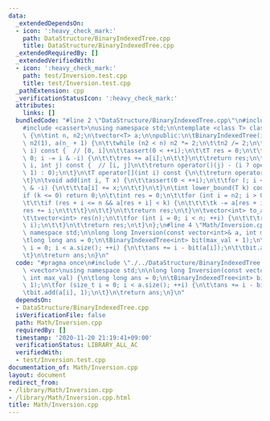 ```yaml
---
data:
  _extendedDependsOn:
  - icon: ':heavy_check_mark:'
    path: DataStructure/BinaryIndexedTree.cpp
    title: DataStructure/BinaryIndexedTree.cpp
  _extendedRequiredBy: []
  _extendedVerifiedWith:
  - icon: ':heavy_check_mark:'
    path: test/Inversion.test.cpp
    title: test/Inversion.test.cpp
  _pathExtension: cpp
  _verificationStatusIcon: ':heavy_check_mark:'
  attributes:
    links: []
  bundledCode: "#line 2 \"DataStructure/BinaryIndexedTree.cpp\"\n#include <vector>\n\
    #include <cassert>\nusing namespace std;\n\ntemplate <class T> class BinaryIndexedTree\
    \ {\n\tint n, n2;\n\tvector<T> a;\n\npublic:\n\tBinaryIndexedTree(int n_) : n(n_),\
    \ n2(1), a(n_ + 1) {\n\t\twhile (n2 < n) n2 *= 2;\n\t\tn2 /= 2;\n\t}\n\tT operator()(int\
    \ i) const {  // [0, i]\n\t\tassert(0 < ++i);\n\t\tT res = 0;\n\t\tfor (; i >\
    \ 0; i -= i & -i) {\n\t\t\tres += a[i];\n\t\t}\n\t\treturn res;\n\t}\n\tT operator()(int\
    \ i, int j) const {  // [i, j]\n\t\treturn operator()(j) - (i ? operator()(i -\
    \ 1) : 0);\n\t}\n\tT operator[](int i) const {\n\t\treturn operator()(i, i);\n\
    \t}\n\tvoid add(int i, T x) {\n\t\tassert(0 < ++i);\n\t\tfor (; i <= n; i += i\
    \ & -i) {\n\t\t\ta[i] += x;\n\t\t}\n\t}\n\tint lower_bound(T k) const {\n\t\t\
    if (k <= 0) return 0;\n\t\tint res = 0;\n\t\tfor (int i = n2; i > 0; i /= 2) {\n\
    \t\t\tif (res + i <= n && a[res + i] < k) {\n\t\t\t\tk -= a[res + i];\n\t\t\t\t\
    res += i;\n\t\t\t}\n\t\t}\n\t\treturn res;\n\t}\n\tvector<int> to_a() const {\n\
    \t\tvector<int> res(n);\n\t\tfor (int i = 0; i < n; ++i) {\n\t\t\tres[i] = operator()(i,\
    \ i);\n\t\t}\n\t\treturn res;\n\t}\n};\n#line 4 \"Math/Inversion.cpp\"\nusing\
    \ namespace std;\n\nlong long Inversion(const vector<int>& a, int max_val) {\n\
    \tlong long ans = 0;\n\tBinaryIndexedTree<int> bit(max_val + 1);\n\tfor (size_t\
    \ i = 0; i < a.size(); ++i) {\n\t\tans += i - bit(a[i]);\n\t\tbit.add(a[i], 1);\n\
    \t}\n\treturn ans;\n}\n"
  code: "#pragma once\n#include \"./../DataStructure/BinaryIndexedTree.cpp\"\n#include\
    \ <vector>\nusing namespace std;\n\nlong long Inversion(const vector<int>& a,\
    \ int max_val) {\n\tlong long ans = 0;\n\tBinaryIndexedTree<int> bit(max_val +\
    \ 1);\n\tfor (size_t i = 0; i < a.size(); ++i) {\n\t\tans += i - bit(a[i]);\n\t\
    \tbit.add(a[i], 1);\n\t}\n\treturn ans;\n}\n"
  dependsOn:
  - DataStructure/BinaryIndexedTree.cpp
  isVerificationFile: false
  path: Math/Inversion.cpp
  requiredBy: []
  timestamp: '2020-11-20 21:19:41+09:00'
  verificationStatus: LIBRARY_ALL_AC
  verifiedWith:
  - test/Inversion.test.cpp
documentation_of: Math/Inversion.cpp
layout: document
redirect_from:
- /library/Math/Inversion.cpp
- /library/Math/Inversion.cpp.html
title: Math/Inversion.cpp
---
```

